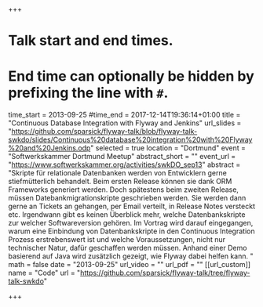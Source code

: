 +++
# Talk start and end times.
# End time can optionally be hidden by prefixing the line with `#`.
time_start = 2013-09-25
#time_end = 2017-12-14T19:36:14+01:00
title = "Continuous Database Integration with Flyway and Jenkins"
url_slides = "https://github.com/sparsick/flyway-talk/blob/flyway-talk-swkdo/slides/Continuous%20database%20integration%20with%20Flyway%20and%20Jenkins.odp"
selected = true
location = "Dortmund"
event = "Softwerkskammer Dortmund Meetup"
abstract_short = ""
event_url = "https://www.softwerkskammer.org/activities/swkDO_sep13"
abstract = "Skripte für relationale Datenbanken werden von Entwicklern gerne stiefmütterlich behandelt. Beim ersten Release können sie dank ORM Frameworks generiert werden. Doch spätestens beim zweiten Release, müssen Datebankmigrationskripte geschrieben werden. Sie werden dann gerne an Tickets an gehangen, per Email verteilt, in Release Notes versteckt etc. Irgendwann gibt es keinen Überblick mehr, welche Datenbankskripte zur welcher Softwareversion gehören. Im Vortrag wird darauf eingegangen, warum eine Einbindung von Datenbankskripte in den Continuous Integration Prozess erstrebenswert ist und welche Voraussetzungen, nicht nur technischer Natur, dafür geschaffen werden müssen. Anhand einer Demo basierend auf Java wird zusätzlich gezeigt, wie Flyway dabei helfen kann. "
math = false
date = "2013-09-25"
url_video = ""
url_pdf = ""
[[url_custom]]
name = "Code"
url = "https://github.com/sparsick/flyway-talk/tree/flyway-talk-swkdo"

+++
